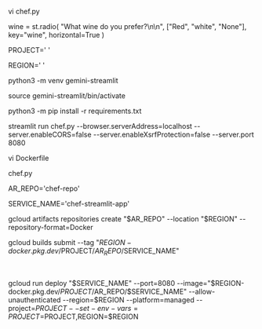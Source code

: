 
vi chef.py

wine = st.radio(
          "What wine do you prefer?\n\n", ["Red", "white", "None"], key="wine", horizontal=True
        )

PROJECT=' '

REGION=' '

python3 -m venv gemini-streamlit

source gemini-streamlit/bin/activate

python3 -m pip install -r requirements.txt

streamlit run chef.py --browser.serverAddress=localhost --server.enableCORS=false --server.enableXsrfProtection=false --server.port 8080

vi Dockerfile

chef.py

AR_REPO='chef-repo'

SERVICE_NAME='chef-streamlit-app'

gcloud artifacts repositories create "$AR_REPO" --location "$REGION" --repository-format=Docker

gcloud builds submit --tag "$REGION-docker.pkg.dev/$PROJECT/$AR_REPO/$SERVICE_NAME"

﻿

gcloud run deploy "$SERVICE_NAME" --port=8080 --image="$REGION-docker.pkg.dev/$PROJECT/$AR_REPO/$SERVICE_NAME" --allow-unauthenticated --region=$REGION --platform=managed --project=$PROJECT --set-env-vars=PROJECT=$PROJECT,REGION=$REGION
